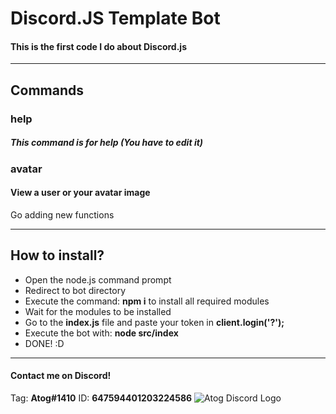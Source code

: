 # Discord.JS Template Bot
#### This is the first code I do about __Discord.js__

------------

## Commands
### help
##### This command is for help (You have to edit it)
### avatar
#### View a user or your avatar image
Go adding new functions

------------
## How to install?
* Open the node.js command prompt
* Redirect to bot directory
* Execute the command: __npm i__ to install all required modules
* Wait for the modules to be installed
* Go to the __index.js__ file and paste your token in __client.login('?');__
* Execute the bot with: __node src/index__
* DONE! :D
------------
#### Contact me on Discord!
Tag: __Atog#1410__ 
ID: __647594401203224586__ 
![Atog Discord Logo](https://cdn.discordapp.com/avatars/647594401203224586/c40ce6aa71ca924049f0e1b74c77b7fc.png?size=2048)
  
